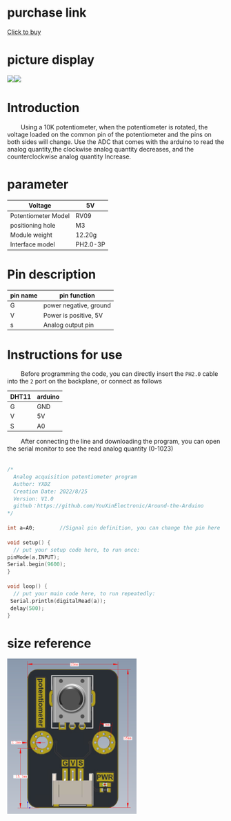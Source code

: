 # purchase link

[Click to buy]()

# picture display

<img src="https://raw.githubusercontent.com/YouXinElectronic/Around-the-Arduino/main/RotaryPotentiometer/image/top" width="300"><img src="https://raw.githubusercontent.com/YouXinElectronic/Around-the-Arduino/main/RotaryPotentiometer/image/bottom" width="300">

# Introduction
&nbsp;&nbsp;&nbsp;&nbsp;&nbsp;&nbsp;&nbsp;
Using a 10K potentiometer, when the potentiometer is rotated, the voltage loaded on the common pin of the potentiometer and the pins on both sides will change. 
Use the ADC that comes with the arduino to read the analog quantity,the clockwise analog quantity decreases, and the counterclockwise analog quantity Increase.
# parameter
| Voltage | 5V |
|--|--|
| Potentiometer Model | RV09 |
| positioning hole | M3 |
| Module weight | 12.20g |
| Interface model | PH2.0-3P |

# Pin description

| pin name | pin function |
|--|--|
| G | power negative, ground |
| V | Power is positive, 5V |
| s | Analog output pin |


# Instructions for use
&nbsp;&nbsp;&nbsp;&nbsp;&nbsp;&nbsp;&nbsp;
Before programming the code, you can directly insert the `PH2.0` cable into the `2` port on the backplane, or connect as follows

| DHT11 | arduino |
|--|--|
| G | GND |
| V | 5V |
| S | A0 |

&nbsp;&nbsp;&nbsp;&nbsp;&nbsp;&nbsp;&nbsp;
After connecting the line and downloading the program, you can open the serial monitor to see the read analog quantity (0-1023)

```cpp

/*
  Analog acquisition potentiometer program
  Author: YXDZ
  Creation Date: 2022/8/25
  Version: V1.0
  github：https://github.com/YouXinElectronic/Around-the-Arduino
*/

int a=A0;        //Signal pin definition, you can change the pin here
 
void setup() {
  // put your setup code here, to run once:
pinMode(a,INPUT);
Serial.begin(9600);  
}

void loop() {
  // put your main code here, to run repeatedly:
 Serial.println(digitalRead(a)); 
 delay(500);
}


```

# size reference

<img src="https://raw.githubusercontent.com/YouXinElectronic/Around-the-Arduino/main/RotaryPotentiometer/image/Dimensions.jpg " width="300">
